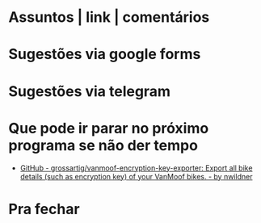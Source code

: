 Assuntos | link | comentários
=============================

Sugestões via google forms
==========================

Sugestões via telegram
======================

Que pode ir parar no próximo programa se não der tempo
=======================================================
* [GitHub - grossartig/vanmoof-encryption-key-exporter: Export all bike details &#40;such as encryption key&#41; of your VanMoof bikes. - by nwildner](https://github.com/grossartig/vanmoof-encryption-key-exporter)

Pra fechar
==========


